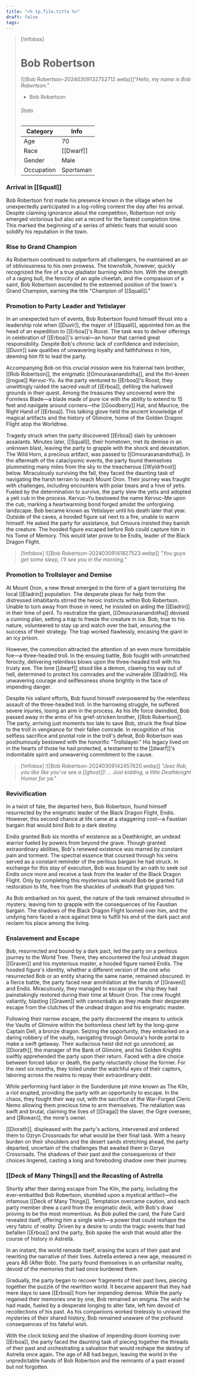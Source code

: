 ```yaml
---
title: "<% tp.file.title %>"
draft: false
tags: 
---
```


> [!infobox]
> # Bob Robertson
>![[Bob Robertson-20240309132752712.webp]]*"Hello, my name is Bob Robertson."*
> - Bob Robertson
> ###### Stats
> | Category |  Info |
> | ---- | ---- |
> | Age | 70 |
> | Race | [[Dwarf]] |
> | Gender | Male |
> | Occupation | Sportsman |

### Arrival in [[Squall]]
Bob Robertson first made his presence known in the village when he unexpectedly participated in a log-rolling contest the day after his arrival. Despite claiming ignorance about the competition, Robertson not only emerged victorious but also set a record for the fastest completion time. This marked the beginning of a series of athletic feats that would soon solidify his reputation in the town.

### Rise to Grand Champion

As Robertson continued to outperform all challengers, he maintained an air of obliviousness to his own prowess. The townsfolk, however, quickly recognized the fire of a true gladiator burning within him. With the strength of a raging bull, the ferocity of an agile cheetah, and the compassion of a saint, Bob Robertson ascended to the esteemed position of the town's Grand Champion, earning the title "Champion of [[Squall]]."

### Promotion to Party Leader and Yetislayer
In an unexpected turn of events, Bob Robertson found himself thrust into a leadership role when [[Duvir]], the mayor of [[Squall]], appointed him as the head of an expedition to [[Erboa]]'s Roost. The task was to deliver offerings in celebration of [[Erboa]]'s arrival—an honor that carried great responsibility. Despite Bob's chronic lack of confidence and indecision, [[Duvir]] saw qualities of unwavering loyalty and faithfulness in him, deeming him fit to lead the party.

Accompanying Bob on this crucial mission were his fraternal twin brother, [[Rob Robertson]], the enigmatic [[Omouraxanandotha]], and the thri-kreen [[rogue]] Kervuc-Yu. As the party ventured to [[Erboa]]'s Roost, they unwittingly raided the sacred vault of [[Erboa]], defiling the hallowed grounds in their quest. Among the treasures they uncovered were the Formless Blade—a blade made of pure ice with the ability to extend to 15 feet and navigate around corners—the [[Goodberry]] Hat, and Maurice, the Right Hand of [[Erboa]]. This talking glove held the ancient knowledge of magical artifacts and the history of Glimoire, home of the Golden Dragon Flight atop the Worldtree.

Tragedy struck when the party discovered [[Erboa]] slain by unknown assailants. Minutes later, [[Squall]], their hometown, met its demise in an unknown blast, leaving the party to grapple with the shock and devastation. The Wild Horn, a precious artifact, was passed to [[Omouraxanandotha]]. In the aftermath of the cataclysmic events, the party found themselves plummeting many miles from the sky to the treacherous [[Wyldrfrost]] below. Miraculously surviving the fall, they faced the daunting task of navigating the harsh terrain to reach Mount Oron. Their journey was fraught with challenges, including encounters with polar bears and a hive of yetis. Fueled by the determination to survive, the party slew the yetis and adopted a yeti cub in the process. Kervuc-Yu bestowed the name Kervuc-Me upon the cub, marking a heartwarming bond forged amidst the unforgiving landscape. Bob became known as Yetislayer until his death later that year. Outside of the caves, a hooded figure sat next to a fire, unable to warm himself. He asked the party for assistance, but Omoura insisted they banish the creature. The hooded figure escaped before Rob could capture him in his Tome of Memory. This would later prove to be Endis, leader of the Black Dragon Flight.

> [!infobox]
>![[Bob Robertson-20240309141827523.webp]]
*"You guys get some sleep, I'll see you in the morning."*

### Promotion to Trollslayer and Demise
At Mount Oron, a new threat emerged in the form of a giant terrorizing the local [[Eladrin]] population. The desperate pleas for help from the distressed inhabitants stirred the heroic instincts within Bob Robertson. Unable to turn away from those in need, he insisted on aiding the [[Eladrin]] in their time of peril. To neutralize the giant, [[Omouraxanandotha]] devised a cunning plan, setting a trap to freeze the creature in ice. Bob, true to his nature, volunteered to stay up and watch over the bait, ensuring the success of their strategy. The trap worked flawlessly, encasing the giant in an icy prison.

However, the commotion attracted the attention of an even more formidable foe—a three-headed troll. In the ensuing battle, Bob fought with unmatched ferocity, delivering relentless blows upon the three-headed troll with his trusty axe. The lone [[dwarf]] stood like a demon, clawing his way out of hell, determined to protect his comrades and the vulnerable [[Eladrin]]. His unwavering courage and selflessness shone brightly in the face of impending danger.

Despite his valiant efforts, Bob found himself overpowered by the relentless assault of the three-headed troll. In the harrowing struggle, he suffered severe injuries, losing an arm in the process. As his life force dwindled, Bob passed away in the arms of his grief-stricken brother, [[Rob Robertson]]. The party, arriving just moments too late to save Bob, struck the final blow to the troll in vengeance for their fallen comrade. In recognition of his selfless sacrifice and pivotal role in the troll's defeat, Bob Robertson was posthumously bestowed with the honorific "Trollslayer." His legacy lived on in the hearts of those he had protected, a testament to the [[dwarf]]'s indomitable spirit and unwavering commitment to the cause.

> [!infobox]
![[Bob Robertson-20240309142457620.webp]]
*"Jeez Rob, you like like you've see a [[ghost]]!
...
Just kidding, a little Deathknight Humor for ya."*

### Revivification
In a twist of fate, the departed hero, Bob Robertson, found himself resurrected by the enigmatic leader of the Black Dragon Flight, Endis. However, this second chance at life came at a staggering cost—a Faustian bargain that would bind Bob to a dark destiny.

Endis granted Bob six months of existence as a Deathknight, an undead warrior fueled by powers from beyond the grave. Though granted extraordinary abilities, Bob's renewed existence was marred by constant pain and torment. The spectral essence that coursed through his veins served as a constant reminder of the perilous bargain he had struck. In exchange for this stay of execution, Bob was bound by an oath to seek out Endis once more and receive a task from the leader of the Black Dragon Flight. Only by completing this mysterious task would Bob be granted full restoration to life, free from the shackles of undeath that gripped him.

As Bob embarked on his quest, the nature of the task remained shrouded in mystery, leaving him to grapple with the consequences of his Faustian bargain. The shadows of the Black Dragon Flight loomed over him, and the undying hero faced a race against time to fulfill his end of the dark pact and reclaim his place among the living.

### Enslavement and Escape

Bob, resurrected and bound by a dark pact, led the party on a perilous journey to the World Tree. There, they encountered the foul undead dragon [[Graven]] and his mysterious master, a hooded figure named Endis. The hooded figure's identity, whether a different version of the one who resurrected Bob or an entity sharing the same name, remained obscured. In a fierce battle, the party faced near annihilation at the hands of [[Graven]] and Endis. Miraculously, they managed to escape on the ship they had painstakingly restored during their time at Mount Oron. The crew fought valiantly, blasting [[Graven]] with cannonballs as they made their desperate escape from the clutches of the undead dragon and his enigmatic master.

Following their narrow escape, the party discovered the means to unlock the Vaults of Glimoire within the bottomless chest left by the long-gone Captain Dell, a bronze dragon. Seizing the opportunity, they embarked on a daring robbery of the vaults, navigating through Omoura's horde portal to make a swift getaway. Their audacious heist did not go unnoticed, as [[Diorath]], the manager of the Bank of Glimoire, and his Golden Knights swiftly apprehended the party upon their return. Faced with a dire choice between forced labor or death, the party reluctantly chose the former. For the next six months, they toiled under the watchful eyes of their captors, laboring across the realms to repay their extraordinary debt.

While performing hard labor in the Sunderdune pit mine known as The Kiln, a riot erupted, providing the party with an opportunity to escape. In the chaos, they fought their way out, with the sacrifice of the War-Forged Cleric Nemo allowing them precious time to arm themselves. The retaliation was swift and brutal, claiming the lives of [[Draga]] the slaver, the Ogre overseer, and [[Rowan]], the mine's owner.

[[Diorath]], displeased with the party's actions, intervened and ordered them to Ozryn Crossroads for what would be their final task. With a heavy burden on their shoulders and the desert sands stretching ahead, the party departed, uncertain of the challenges that awaited them in Ozryn Crossroads. The shadows of their past and the consequences of their choices lingered, casting a long and foreboding shadow over their journey.

### [[Deck of Many Things]] and the Recasting of Astrella

Shortly after their daring escape from The Kiln, the party, including the ever-embattled Bob Robertson, stumbled upon a mystical artifact—the infamous [[Deck of Many Things]]. Temptation overcame caution, and each party member drew a card from the enigmatic deck, with Bob's draw proving to be the most momentous. As Bob pulled the card, the Fate Card revealed itself, offering him a single wish—a power that could reshape the very fabric of reality. Driven by a desire to undo the tragic events that had befallen [[Erboa]] and the party, Bob spoke the wish that would alter the course of history in Astrella.

In an instant, the world remade itself, erasing the scars of their past and rewriting the narrative of their lives. Astrella entered a new age, measured in years AB (After Bob). The party found themselves in an unfamiliar reality, devoid of the memories that had once burdened them.

Gradually, the party began to recover fragments of their past lives, piecing together the puzzle of the rewritten world. It became apparent that they had mere days to save [[Erboa]] from her impending demise. While the party regained their memories one by one, Bob remained an enigma. The wish he had made, fueled by a desperate longing to alter fate, left him devoid of recollections of his past. As his companions worked tirelessly to unravel the mysteries of their shared history, Bob remained unaware of the profound consequences of his fateful wish.

With the clock ticking and the shadow of impending doom looming over [[Erboa]], the party faced the daunting task of piecing together the threads of their past and orchestrating a salvation that would reshape the destiny of Astrella once again. The age of AB had begun, leaving the world in the unpredictable hands of Bob Robertson and the remnants of a past erased but not forgotten.